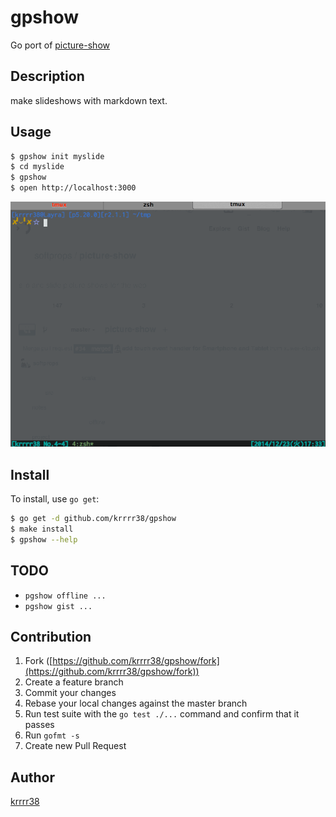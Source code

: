 gpshow
====

Go port of [picture-show](https://github.com/softprops/picture-show)

## Description
make slideshows with markdown text.

## Usage

```bash
$ gpshow init myslide
$ cd myslide
$ gpshow
$ open http://localhost:3000
```

![](./images/howto.gif)

## Install

To install, use `go get`:

```bash
$ go get -d github.com/krrrr38/gpshow
$ make install
$ gpshow --help
```

## TODO
- `pgshow offline ...`
- `pgshow gist ...`

## Contribution

1. Fork ([https://github.com/krrrr38/gpshow/fork](https://github.com/krrrr38/gpshow/fork))
1. Create a feature branch
1. Commit your changes
1. Rebase your local changes against the master branch
1. Run test suite with the `go test ./...` command and confirm that it passes
1. Run `gofmt -s`
1. Create new Pull Request

## Author

[krrrr38](https://github.com/krrrr38)
